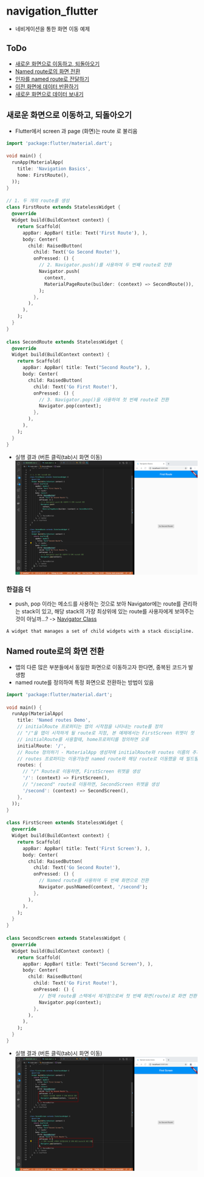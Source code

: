 # navigation_flutter
- 네비게이션을 통한 화면 이동 예제

## ToDo
- [새로운 화면으로 이동하고, 되돌아오기](https://flutter-ko.dev/docs/cookbook/navigation/navigation-basics)
- [Named route로의 화면 전환](https://flutter-ko.dev/docs/cookbook/navigation/named-routes)
- [인자를 named route로 전달하기](https://flutter-ko.dev/docs/cookbook/navigation/navigate-with-arguments)
- [이전 화면에 데이터 반환하기](https://flutter-ko.dev/docs/cookbook/navigation/returning-data)
- [새로운 화면으로 데이터 보내기](https://flutter-ko.dev/docs/cookbook/navigation/passing-data)

## 새로운 화면으로 이동하고, 되돌아오기
- Flutter에서 screen 과 page (화면)는 route 로 불리움
```dart
import 'package:flutter/material.dart';

void main() {
  runApp(MaterialApp(
    title: 'Navigation Basics',
    home: FirstRoute(),
  ));
}

// 1. 두 개의 route를 생성
class FirstRoute extends StatelessWidget {
  @override
  Widget build(BuildContext context) {
    return Scaffold(
      appBar: AppBar( title: Text('First Route'), ),
      body: Center(
        child: RaisedButton(
          child: Text('Go Second Route!'),
          onPressed: () {
            // 2. Navigator.push()를 사용하여 두 번째 route로 전환
            Navigator.push(
              context,
              MaterialPageRoute(builder: (context) => SecondRoute()),
            );
          },
        ),
      ),
    );
  }
}

class SecondRoute extends StatelessWidget {
  @override
  Widget build(BuildContext context) {
    return Scaffold(
      appBar: AppBar( title: Text("Second Route"), ),
      body: Center(
        child: RaisedButton(
          child: Text('Go First Route!'),
          onPressed: () {
            // 3. Navigator.pop()을 사용하여 첫 번째 route로 전환
            Navigator.pop(context);
          },
        ),
      ),
    );
  }
}
```
- 실행 결과 (버튼 클릭(tab)시 화면 이동)
<br>![navigation-basics](../image_for_md/navigation-basics.png)<br>

### 한걸음 더
- push, pop 이라는 메소드를 사용하는 것으로 보아 Navigator에는 route를 관리하는 stack이 있고, 해당 stack의 가장 최상위에 있는 route를 사용자에게 보여주는 것이 아닐까...? -> [Navigator Class](https://api.flutter.dev/flutter/widgets/Navigator-class.html)
```
A widget that manages a set of child widgets with a stack discipline.
```

## Named route로의 화면 전환
- 앱의 다른 많은 부분들에서 동일한 화면으로 이동하고자 한다면, 중복된 코드가 발생함
- named route를 정의하여 특정 화면으로 전환하는 방법이 있음
```dart
import 'package:flutter/material.dart';

void main() {
  runApp(MaterialApp(
    title: 'Named routes Demo',
    // initialRoute 프로퍼티는 앱의 시작점을 나타내는 route를 정의
    // "/"을 앱이 시작하게 될 route로 지정, 본 예제에서는 FirstScreen 위젯이 첫 번째 페이지로 사용
    // initialRoute를 사용할때, home프로퍼티를 정의하면 오류
    initialRoute: '/',
    // Route 정의하기 - MaterialApp 생성자에 initialRoute와 routes 이름의 추가 프로퍼티를 제공하여 route를 정의
    // routes 프로퍼티는 이용가능한 named route와 해당 route로 이동했을 때 빌드될 위젯을 정의
    routes: {
      // "/" Route로 이동하면, FirstScreen 위젯을 생성
      '/': (context) => FirstScreen(),
      // "/second" route로 이동하면, SecondScreen 위젯을 생성
      '/second': (context) => SecondScreen(),
    },
  ));
}

class FirstScreen extends StatelessWidget {
  @override
  Widget build(BuildContext context) {
    return Scaffold(
      appBar: AppBar( title: Text('First Screen'), ),
      body: Center(
        child: RaisedButton(
          child: Text('Go Second Route!'),
          onPressed: () {
            // Named route를 사용하여 두 번째 화면으로 전환
            Navigator.pushNamed(context, '/second');
          },
        ),
      ),
    );
  }
}

class SecondScreen extends StatelessWidget {
  @override
  Widget build(BuildContext context) {
    return Scaffold(
      appBar: AppBar( title: Text("Second Screen"), ),
      body: Center(
        child: RaisedButton(
          child: Text('Go First Route!'),
          onPressed: () {
            // 현재 route를 스택에서 제거함으로써 첫 번째 화면(route)로 화면 전환
            Navigator.pop(context);
          },
        ),
      ),
    );
  }
}
```
- 실행 결과 (버튼 클릭(tab)시 화면 이동)
<br>![named-routes](../image_for_md/named-routes.png)<br>